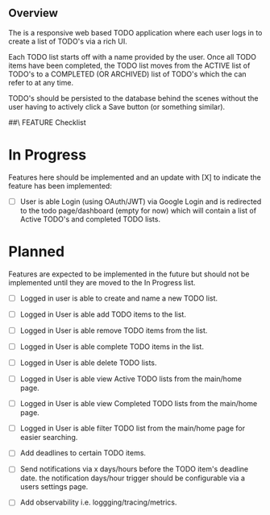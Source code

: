## Overview

The is a responsive web based TODO application where each user logs in to create a list of TODO's via a rich UI.

Each TODO list starts off with a name provided by the user. Once all TODO items have been completed, the TODO list moves from the ACTIVE list of TODO's to a COMPLETED (OR ARCHIVED) list of TODO's which the can refer to at any time.

TODO's should be persisted to the database behind the scenes without the user having to actively click a Save button (or something similar).

##\ FEATURE Checklist

# In Progress

Features here should be implemented and an update with [X] to indicate the feature has been implemented:

- [ ] User is able Login (using OAuth/JWT) via Google Login and is redirected to the todo page/dashboard (empty for now) which will contain a list of Active TODO's and completed TODO lists.

# Planned

Features are expected to be implemented in the future but should not be implemented until they are moved to the In Progress list.

- [ ] Logged in user is able to create and name a new TODO list.
- [ ] Logged in User is able add TODO items to the list.
- [ ] Logged in User is able remove TODO items from the list.
- [ ] Logged in User is able complete TODO items in the list.
- [ ] Logged in User is able delete TODO lists.
- [ ] Logged in User is able view Active TODO lists from the main/home page.
- [ ] Logged in User is able view Completed TODO lists from the main/home page.
- [ ] Logged in User is able filter TODO list from the main/home page for easier searching.

- [ ] Add deadlines to certain TODO items.
- [ ] Send notifications via x days/hours before the TODO item's deadline date. the notification days/hour trigger should be configurable via a users settings page.
- [ ] Add observability i.e. loggging/tracing/metrics.
